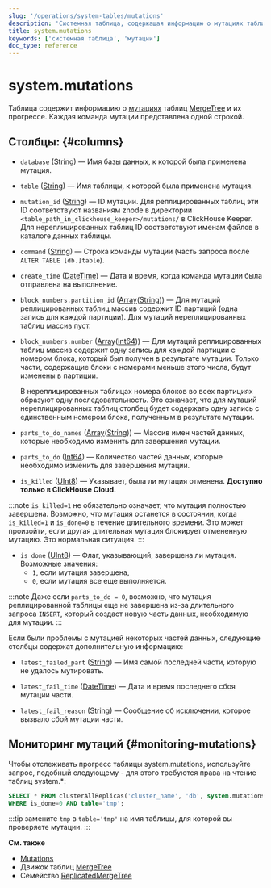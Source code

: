 ```yaml
---
slug: '/operations/system-tables/mutations'
description: 'Системная таблица, содержащая информацию о мутациях таблиц MergeTree'
title: system.mutations
keywords: ['системная таблица', 'мутации']
doc_type: reference
---
```

# system.mutations

Таблица содержит информацию о [мутациях](/sql-reference/statements/alter/index.md#mutations) таблиц [MergeTree](/engines/table-engines/mergetree-family/mergetree.md) и их прогрессе. Каждая команда мутации представлена одной строкой.

## Столбцы: {#columns}

- `database` ([String](/sql-reference/data-types/string.md)) — Имя базы данных, к которой была применена мутация.

- `table` ([String](/sql-reference/data-types/string.md)) — Имя таблицы, к которой была применена мутация.

- `mutation_id` ([String](/sql-reference/data-types/string.md)) — ID мутации. Для реплицированных таблиц эти ID соответствуют названиям znode в директории `<table_path_in_clickhouse_keeper>/mutations/` в ClickHouse Keeper. Для нереплицированных таблиц ID соответствуют именам файлов в каталоге данных таблицы.

- `command` ([String](/sql-reference/data-types/string.md)) — Строка команды мутации (часть запроса после `ALTER TABLE [db.]table`).

- `create_time` ([DateTime](/sql-reference/data-types/datetime.md)) — Дата и время, когда команда мутации была отправлена на выполнение.

- `block_numbers.partition_id` ([Array](/sql-reference/data-types/array.md)([String](/sql-reference/data-types/string.md))) — Для мутаций реплицированных таблиц массив содержит ID партиций (одна запись для каждой партиции). Для мутаций нереплицированных таблиц массив пуст.

- `block_numbers.number` ([Array](/sql-reference/data-types/array.md)([Int64](/sql-reference/data-types/int-uint.md))) — Для мутаций реплицированных таблиц массив содержит одну запись для каждой партиции с номером блока, который был получен в результате мутации. Только части, содержащие блоки с номерами меньше этого числа, будут изменены в партиции.

    В нереплицированных таблицах номера блоков во всех партициях образуют одну последовательность. Это означает, что для мутаций нереплицированных таблиц столбец будет содержать одну запись с единственным номером блока, полученным в результате мутации.

- `parts_to_do_names` ([Array](/sql-reference/data-types/array.md)([String](/sql-reference/data-types/string.md))) — Массив имен частей данных, которые необходимо изменить для завершения мутации.

- `parts_to_do` ([Int64](/sql-reference/data-types/int-uint.md)) — Количество частей данных, которые необходимо изменить для завершения мутации.

- `is_killed` ([UInt8](/sql-reference/data-types/int-uint.md)) — Указывает, была ли мутация отменена. **Доступно только в ClickHouse Cloud.**

:::note 
`is_killed=1` не обязательно означает, что мутация полностью завершена. Возможно, что мутация останется в состоянии, когда `is_killed=1` и `is_done=0` в течение длительного времени. Это может произойти, если другая длительная мутация блокирует отмененную мутацию. Это нормальная ситуация.
:::

- `is_done` ([UInt8](/sql-reference/data-types/int-uint.md)) — Флаг, указывающий, завершена ли мутация. Возможные значения:
  - `1`, если мутация завершена,
  - `0`, если мутация все еще выполняется.

:::note
Даже если `parts_to_do = 0`, возможно, что мутация реплицированной таблицы еще не завершена из-за длительного запроса `INSERT`, который создаст новую часть данных, необходимую для мутации.
:::

Если были проблемы с мутацией некоторых частей данных, следующие столбцы содержат дополнительную информацию:

- `latest_failed_part` ([String](/sql-reference/data-types/string.md)) — Имя самой последней части, которую не удалось мутировать.

- `latest_fail_time` ([DateTime](/sql-reference/data-types/datetime.md)) — Дата и время последнего сбоя мутации части.

- `latest_fail_reason` ([String](/sql-reference/data-types/string.md)) — Сообщение об исключении, которое вызвало сбой мутации части.

## Мониторинг мутаций {#monitoring-mutations}

Чтобы отслеживать прогресс таблицы system.mutations, используйте запрос, подобный следующему - для этого требуются права на чтение таблиц system.*:

```sql
SELECT * FROM clusterAllReplicas('cluster_name', 'db', system.mutations)
WHERE is_done=0 AND table='tmp';
```

:::tip
замените `tmp` в `table='tmp'` на имя таблицы, для которой вы проверяете мутации.
:::

**См. также**

- [Mutations](/sql-reference/statements/alter/index.md#mutations)
- Движок таблиц [MergeTree](/engines/table-engines/mergetree-family/mergetree.md)
- Семейство [ReplicatedMergeTree](/engines/table-engines/mergetree-family/replication.md)